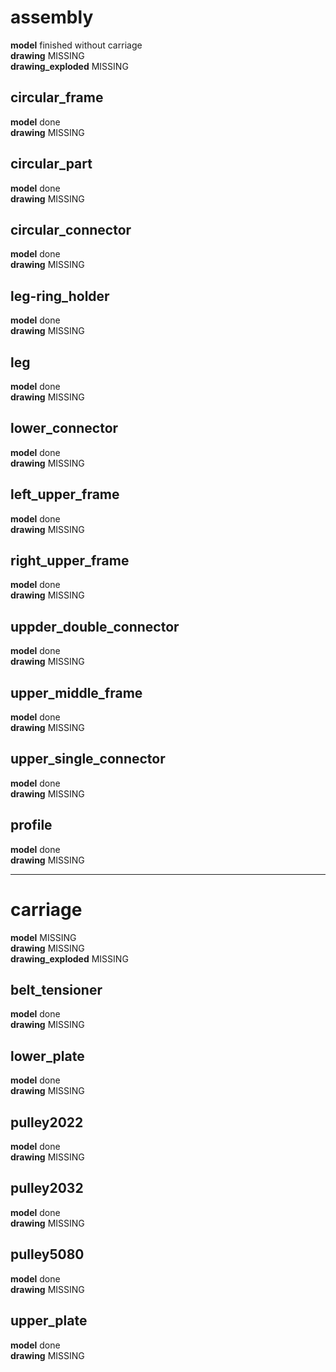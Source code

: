 # assembly
**model** finished without carriage\
**drawing** MISSING\
**drawing_exploded** MISSING

## circular_frame
**model** done\
**drawing** MISSING

## circular_part
**model** done\
**drawing** MISSING

## circular_connector
**model** done\
**drawing** MISSING

## leg-ring_holder
**model** done\
**drawing** MISSING

## leg
**model** done\
**drawing** MISSING

## lower_connector
**model** done\
**drawing** MISSING

## left_upper_frame
**model** done\
**drawing** MISSING

## right_upper_frame
**model** done\
**drawing** MISSING

## uppder_double_connector
**model** done\
**drawing** MISSING

## upper_middle_frame
**model** done\
**drawing** MISSING

## upper_single_connector
**model** done\
**drawing** MISSING

## profile
**model** done\
**drawing** MISSING

---

# carriage
**model** MISSING\
**drawing** MISSING\
**drawing_exploded** MISSING

## belt_tensioner
**model** done\
**drawing** MISSING

## lower_plate
**model** done\
**drawing** MISSING

## pulley2022
**model** done\
**drawing** MISSING

## pulley2032
**model** done\
**drawing** MISSING

## pulley5080
**model** done\
**drawing** MISSING

## upper_plate
**model** done\
**drawing** MISSING
